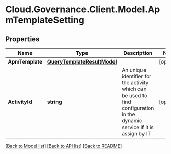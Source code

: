 # Cloud.Governance.Client.Model.ApmTemplateSetting
## Properties

Name | Type | Description | Notes
------------ | ------------- | ------------- | -------------
**ApmTemplate** | [**QueryTemplateResultModel**](QueryTemplateResultModel.md) |  | [optional] 
**ActivityId** | **string** | An unique identifier for the activity which can be used to find configuration in the dynamic service if it is assign by IT | [optional] 

[[Back to Model list]](../README.md#documentation-for-models) [[Back to API list]](../README.md#documentation-for-api-endpoints) [[Back to README]](../README.md)

